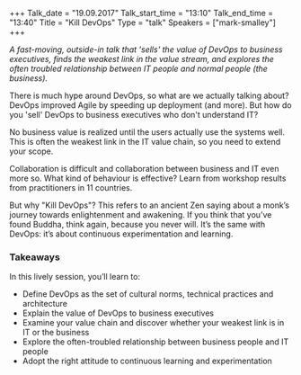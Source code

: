+++
Talk_date = "19.09.2017"
Talk_start_time = "13:10"
Talk_end_time = "13:40"
Title = "Kill DevOps"
Type = "talk"
Speakers = ["mark-smalley"]
+++

<p><em>A fast-moving, outside-in talk that 'sells' the value of DevOps to business executives, finds the weakest link in the value stream, and explores the often troubled relationship between IT people and normal people (the business).</em></p>

<p>There is much hype around DevOps, so what are we actually talking about?
DevOps improved Agile by speeding up deployment (and more). But how do you 'sell' DevOps to business executives who don't understand IT?</p>
<p>No business value is realized until the users actually use the systems well. This is often the weakest link in the IT value chain, so you need to extend your scope.</p>
<p>Collaboration is difficult and collaboration between business and IT even more so. What kind of behaviour is effective? Learn from workshop results from practitioners in 11 countries.</p>
<p>But why "Kill DevOps"? This refers to an ancient Zen saying about a monk’s journey towards enlightenment and awakening. If you think that you’ve found Buddha, think again, because you never will. It’s the same with DevOps: it’s about continuous experimentation and learning.</p>

<h3>Takeaways</h3>
In this lively session, you’ll learn to:
<ul>
<li>Define DevOps as the set of cultural norms, technical practices and architecture</li>
<li>Explain the value of DevOps to business executives</li>
<li>Examine your value chain and discover whether your weakest link is in IT or the business</li>
<li>Explore the often-troubled relationship between business people and IT people </li>
<li>Adopt the right attitude to continuous learning and experimentation</li>
</p>